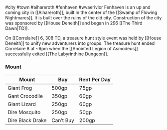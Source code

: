 #city #town #aihareroth #fenhaven #wvaerivior
Fenhaven is an up and coming city in [[Aihareroth]], built in the center of the [[Swamp of Flowing Nightmares]]. It is built over the ruins of the old city. Construction of the city was sponsored by [[House Deneith]] and began in 296 [[The Third Dawn|TD]].

On [[Correlaire]] 6, 308 TD, a treasure hunt style event was held by [[House Deneith]] to unify new adventurers into groups. The treasure hunt ended Correlaire 8 at ~6pm when the [[Anointed Legion of Asmodeus]] successfully exited [[The Labyrinthine Dungeon]]. 

### Mount
| Mount            | Buy       | Rent Per Day |
| ---------------- | --------- | ------------ |
| Giant Frog       | 500gp     | 75gp         |
| Gant Crocodile   | 350gp     | 60gp         |
| Giant Lizard     | 250gp     | 60gp         |
| Dire Mosquito    | 250gp     | 50gp         |
| Dire Black Drake | Can’t Buy | 200gp        |
